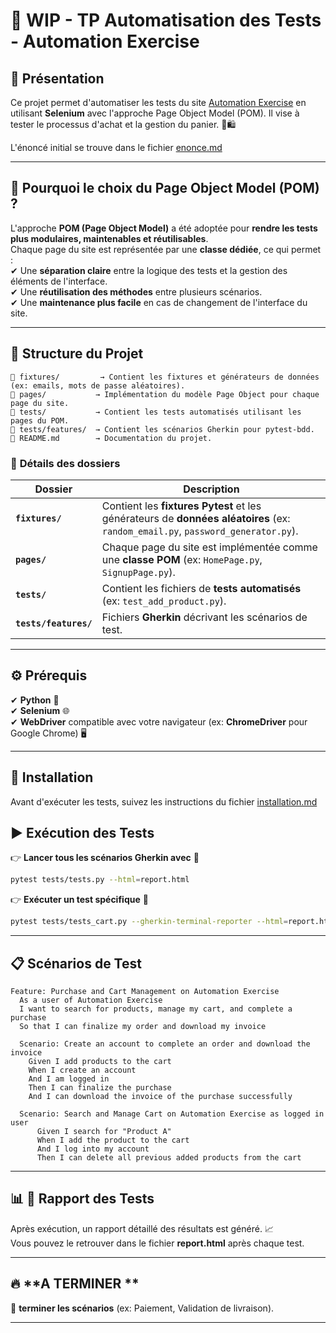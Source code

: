 # 🚀 WIP - TP Automatisation des Tests - Automation Exercise

## 📌 Présentation

Ce projet permet d'automatiser les tests du site [Automation Exercise](http://automationexercise.com) en utilisant **Selenium** avec l'approche Page Object Model (POM). Il vise à tester le processus d'achat et la gestion du panier. 🛒🛍️

L'énoncé initial se trouve dans le fichier [enonce.md](./enonce.md)

---

## 🎯 **Pourquoi le choix du Page Object Model (POM) ?**
L'approche **POM (Page Object Model)** a été adoptée pour **rendre les tests plus modulaires, maintenables et réutilisables**.  
Chaque page du site est représentée par une **classe dédiée**, ce qui permet :  
✔ Une **séparation claire** entre la logique des tests et la gestion des éléments de l'interface.  
✔ Une **réutilisation des méthodes** entre plusieurs scénarios.  
✔ Une **maintenance plus facile** en cas de changement de l'interface du site.  

---

## 📂 **Structure du Projet**

```
📁 fixtures/         → Contient les fixtures et générateurs de données (ex: emails, mots de passe aléatoires).
📁 pages/           → Implémentation du modèle Page Object pour chaque page du site.
📁 tests/           → Contient les tests automatisés utilisant les pages du POM.
📁 tests/features/  → Contient les scénarios Gherkin pour pytest-bdd.
📄 README.md        → Documentation du projet.
```

### 🔹 **Détails des dossiers**
| Dossier | Description |
|---------|------------|
| **`fixtures/`** | Contient les **fixtures Pytest** et les générateurs de **données aléatoires** (ex: `random_email.py`, `password_generator.py`). |
| **`pages/`** | Chaque page du site est implémentée comme une **classe POM** (ex: `HomePage.py`, `SignupPage.py`). |
| **`tests/`** | Contient les fichiers de **tests automatisés** (ex: `test_add_product.py`). |
| **`tests/features/`** | Fichiers **Gherkin** décrivant les scénarios de test. |

---

## ⚙️ Prérequis

✔ **Python** 🐍  
✔ **Selenium** 🌐  
✔ **WebDriver** compatible avec votre navigateur (ex: **ChromeDriver** pour Google Chrome) 🖥️

---

## 🔧 Installation

Avant d'exécuter les tests, suivez les instructions du fichier [installation.md](./installation.md)

## ▶️ Exécution des Tests

👉 **Lancer tous les scénarios Gherkin avec** 🎯
```bash
pytest tests/tests.py --html=report.html
```

👉 **Exécuter un test spécifique** 🎯
```bash
pytest tests/tests_cart.py --gherkin-terminal-reporter --html=report.html -k "Test_The_Radio_Button"
```

---

## 📋 Scénarios de Test

```Gherkin
Feature: Purchase and Cart Management on Automation Exercise 
  As a user of Automation Exercise
  I want to search for products, manage my cart, and complete a purchase
  So that I can finalize my order and download my invoice

  Scenario: Create an account to complete an order and download the invoice 
    Given I add products to the cart 
    When I create an account 
    And I am logged in
    Then I can finalize the purchase
    And I can download the invoice of the purchase successfully  
    
  Scenario: Search and Manage Cart on Automation Exercise as logged in user
	  Given I search for "Product A" 
	  When I add the product to the cart 
	  And I log into my account 
	  Then I can delete all previous added products from the cart
```

---

## 📊 📑 Rapport des Tests

Après exécution, un rapport détaillé des résultats est généré. 📈  
Vous pouvez le retrouver dans le fichier **report.html** après chaque test.

---

## 🔥 **A TERMINER **
🚀 **terminer les scénarios** (ex: Paiement, Validation de livraison).  

---